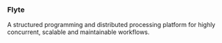### Flyte

A structured programming and distributed processing platform for highly concurrent, scalable and maintainable workflows.

